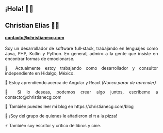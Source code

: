 ## ¡Hola! 👋🏻

<!--
**ChristianECG/ChristianECG** is a ✨ _special_ ✨ repository because its `README.md` (this file) appears on your GitHub profile.

Here are some ideas to get you started:

- 🔭 I’m currently working on ...
- 🌱 I’m currently learning ...
- 👯 I’m looking to collaborate on ...
- 🤔 I’m looking for help with ...
- 💬 Ask me about ...
- 📫 How to reach me: ...
- 😄 Pronouns: ...
- ⚡ Fun fact: ...
-->

## Christian Elías 👨‍💻
#### contacto@christianecg.com

<p align=justify>Soy un desarrollador de software full-stack, trabajando en lenguajes como Java, PHP, Kotlin y Python.
En general, admiro a la gente que insiste en encontrar formas de emocionarse.</p>

<p align=justify>🔭 Actualmente estoy trabajando como desarrollador y consultor independiente en Hidalgo, México.</p>

<p align=justify>🌱 Estoy aprendiendo acerca de Angular y React <i>(Nunca parar de aprender)</i> </p>

<p align=justify>👯 Si lo deseas, podemos crear algo juntos, escríbeme a contacto@christianecg.com</p>

<p align=justify>📖 También puedes leer mi blog en https://christianecg.com/blog</p>

<p align=justify>💬 ¡Soy del grupo de quienes le añadieron el π a la pizza!</p>

<p align=justify>⚡ También soy escritor y crítico de libros y cine.</p>
